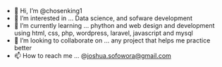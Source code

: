 - 👋 Hi, I’m @chosenking1
- 👀 I’m interested in  ... Data science, and sofware development
- 🌱 I’m currently learning ... phython and web design and development using html, css, php, wordpress, laravel, javascript and mysql
- 💞️ I’m looking to collaborate on ... any project that helps me practice better
- 📫 How to reach me ... @joshua.sofowora@gmail.com

<!---
chosenking1/chosenking1 is a ✨ special ✨ repository because its `README.md` (this file) appears on your GitHub profile.
You can click the Preview link to take a look at your changes.
--->
